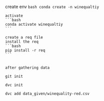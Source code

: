 create env
    ```bash
    conda create -n winequaltiy
    ```


    activate
    ```bash
    conda activate winequaltiy
    ```

    create a req file
    install the req
    ```bash
    pip install -r req
    ```


    after gathering data

    git init

    dvc init

    dvc add data_given/winequality-red.csv

    